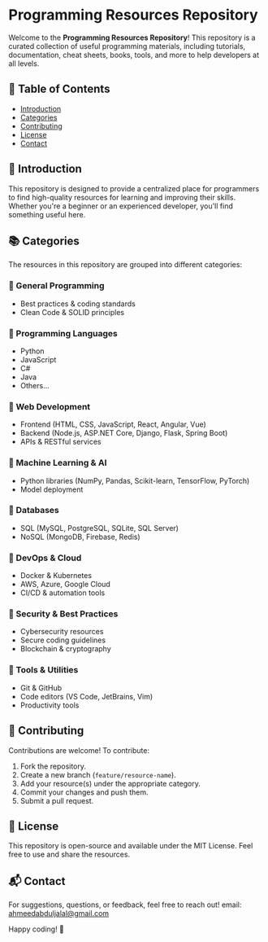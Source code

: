 # Programming Resources Repository

Welcome to the **Programming Resources Repository**! This repository is a curated collection of useful programming materials, including tutorials, documentation, cheat sheets, books, tools, and more to help developers at all levels.

## 📌 Table of Contents
- [Introduction](#introduction)
- [Categories](#categories)
- [Contributing](#contributing)
- [License](#license)
- [Contact](#contact)

## 🚀 Introduction
This repository is designed to provide a centralized place for programmers to find high-quality resources for learning and improving their skills. Whether you're a beginner or an experienced developer, you'll find something useful here.

## 📚 Categories
The resources in this repository are grouped into different categories:

### 🔹 General Programming
- Best practices & coding standards
- Clean Code & SOLID principles

### 🔹 Programming Languages
- Python
- JavaScript
- C#
- Java
- Others...

### 🔹 Web Development
- Frontend (HTML, CSS, JavaScript, React, Angular, Vue)
- Backend (Node.js, ASP.NET Core, Django, Flask, Spring Boot)
- APIs & RESTful services

### 🔹 Machine Learning & AI
- Python libraries (NumPy, Pandas, Scikit-learn, TensorFlow, PyTorch)
- Model deployment

### 🔹 Databases
- SQL (MySQL, PostgreSQL, SQLite, SQL Server)
- NoSQL (MongoDB, Firebase, Redis)

### 🔹 DevOps & Cloud
- Docker & Kubernetes
- AWS, Azure, Google Cloud
- CI/CD & automation tools

### 🔹 Security & Best Practices
- Cybersecurity resources
- Secure coding guidelines
- Blockchain & cryptography

### 🔹 Tools & Utilities
- Git & GitHub
- Code editors (VS Code, JetBrains, Vim)
- Productivity tools

## 🤝 Contributing
Contributions are welcome! To contribute:
1. Fork the repository.
2. Create a new branch (`feature/resource-name`).
3. Add your resource(s) under the appropriate category.
4. Commit your changes and push them.
5. Submit a pull request.

## 📜 License
This repository is open-source and available under the MIT License. Feel free to use and share the resources.

## 📬 Contact
For suggestions, questions, or feedback, feel free to reach out!
email: ahmeedabduljalal@gmail.com

Happy coding! 🚀


